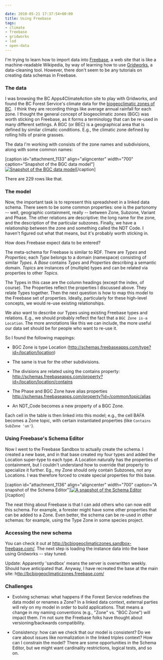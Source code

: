 ```yaml
---

date: 2010-05-21 17:37:54+00:00
title: Using Freebase
tags:
- climate
- freebase
- gridworks
- lod
- open-data
---
```


I'm trying to learn how to import data into [Freebase](http://www.freebase.com/), a web site that is like a machine-readable Wikipedia, by way of learning how to use [Gridworks](http://blog.freebase.com/2010/05/10/announcing-the-release-of-freebase-gridworks-1-0/), a data-cleaning tool. However, there don't seem to be any tutorials on creating data schemas in Freebase.


### The data


I was browsing the BC Apps4ClimateAction site to play with Gridworks, and found the BC Forest Service's climate data for the [biogeoclimatic zones of BC](http://www.for.gov.bc.ca/HRE/becweb/system/how/index.html).  I think they are recording things like average annual rainfall for each zone. I thought the general concept of biogeoclimatic zones (BGC) was worth sticking on Freebase, as it forms a terminology that can be re-used in many different settings. A BGC (or BEC) is a geographical area that is defined by similar climatic conditions. E.g., the climatic zone defined by rolling hills of prairie grasses.

The data I'm working with consists of the zone names and subdivisions, along with some common names:

[caption id="attachment_1133" align="aligncenter" width="700" caption="Snapshot of the BGC data model"][![Snapshot of the BGC data model](http://fink08.files.wordpress.com/2010/05/bgc-data.png)](http://fink08.files.wordpress.com/2010/05/bgc-data.png)[/caption]

There are 229 rows like that.


### The model


Now, the important task is to represent this spreadsheet in a linked data schema. There seem to be some common properties: one is the partonomy -- well, geographic containment, really -- between Zone, Subzone, Variant and Phase. The other relations are descriptive: the long name for the zone, and the description of the particular subzones. Finally, we have a relationship between the zone and something called the NDT Code. I haven't figured out what that means, but it's probably worth sticking in.

How does Freebase expect data to be entered?

The meta-schema for Freebase is similar to RDF. There are _Types_ and _Properties_; each _Type_ belongs to a domain (namespace) consisting of similar _Types_. A _Base_ contains _Types_ and _Properties_ describing a semantic domain. _Topics_ are instances of (multiple) types and can be related via properties to other _Topics_.

The Types in this case are the column headings (except the index, of course). The Properties reflect the properties I discussed above. They relate Types together. Then the next question is how to map this model to the Freebase set of properties. Ideally, particularly for these high-level concepts, we would re-use existing relationships.

We also want to describe our Types using existing Freebase types and relations. E.g., we should probably reflect the fact that a `BGC Zone is-a Location`. The more annotations like this we can include, the more useful our data set should be for people who want to re-use it.

So I found the following mappings:



	
  * BGC Zone is type Location (http://schemas.freebaseapps.com/type?id=/location/location)

	
  * The same is true for the other subdivisions.

	
  * The divisions are related using the contains property: http://schemas.freebaseapps.com/property?id=/location/location/contains

	
  * The Phase and BGC Zone have alias properties http://schemas.freebaseapps.com/property?id=/common/topic/alias

	
  * An NDT_Code becomes a new property of a BGC Zone.


Each cell in the table is then linked into this model; e.g., the cell BAFA becomes a Zone topic, with certain instantiated properties (like `Contains SubZone 'un'`).


### Using Freebase's Schema Editor


Now I went to the Freebase Sandbox to actually create the schema. I created a new base, and in that base created my four types and added the Location super-type to each type. A Location naturally has the properties of containment, but I couldn't understand how to override that property to specialize it further. Eg., my Zone should only contain Subzones, not any Locations. I was therefore forced to create special properties for this base.

[caption id="attachment_1136" align="aligncenter" width="700" caption="A snapshot of the Schema Editor"][![A snapshot of the Schema Editor](http://fink08.files.wordpress.com/2010/05/freebase-schemaed.png)](http://fink08.files.wordpress.com/2010/05/freebase-schemaed.png)[/caption]

The neat thing about Freebase is that I can add others who can now edit this schema. For example, a forester might have some other properties that can be added to a Zone. Even better, the schema can be re-used in other schemas: for example, using the Type Zone in some species project.


### Accessing the new schema


You can check it out at http://bcbiogeoclimaticzones.sandbox-freebase.com/. The next step is loading the instance data into the base using Gridworks -- stay tuned.

Update: Apparently 'sandbox' means the server is overwritten weekly. Should have anticipated that. Anyway, I have recreated the base at the main site: h[ttp://bcbiogeoclimaticzones.freebase.com/](http://bcbiogeoclimaticzones.freebase.com/)


### Challenges





	
  * Evolving schemas: what happens if the Forest Service redefines the data model or renames a Zone? In a linked data context, external parties will rely on my model in order to build applications. That means a change in my naming conventions (e.g., "Zone" vs. "BGC Zone") will impact them. I'm not sure the Freebase folks have thought about versioning/backwards compatibility.

	
  * Consistency: how can we check that our model is consistent? Do we care about issues like normalization in the linked triples context? How can I constrain the model? There are some opportunities in the Schema Editor, but we might want cardinality restrictions, logical tests, and so on. 


